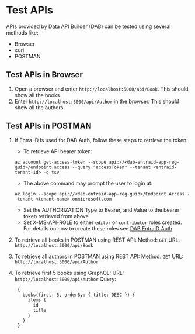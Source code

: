 # Test APIs
APIs provided by Data API Builder (DAB) can be tested using several methods like:
* Browser
* curl
* POSTMAN
  
## Test APIs in Browser
1. Open a browser and enter `http://localhost:5000/api/Book`. This should show all the books.
2. Enter `http://localhost:5000/api/Author` in the browser. This should show all the authors.

## Test APIs in POSTMAN
1. If Entra ID is used for DAB Auth, follow these steps to retrieve the token:
   
   * To retrieve API bearer token:

    `az account get-access-token --scope api://<dab-entraid-app-reg-guid>/endpoint.access --query "accessToken" --tenant <entraid-tenant-id> -o tsv`

   * The above command may prompt the user to login at:

    `az login --scope api://<dab-entraid-app-reg-guid>/Endpoint.Access --tenant <tenant-name>.onmicrosoft.com`

   * Set the AUTHORIZATION Type to Bearer, and Value to the bearer token retrieved from above
   * Set X-MS-API-ROLE to either `editor` or `contributor` roles created. For details on how to create these roles see [DAB EntraID Auth](https://github.com/git-vp/azure-data-api-builder/edit/main/dab-aad-auth.md)

    
2. To retrieve all books in POSTMAN using REST API:
     Method: `GET`
     URL: `http://localhost:5000/api/Book`
   
3. To retrieve all authors in POSTMAN using REST API:
     Method: `GET`
     URL: `http://localhost:5000/api/Author`
   
4. To retrieve first 5 books using GraphQL:
     URL: `http://localhost:5000/api/Author`
     Query:
     ```
      {
        books(first: 5, orderBy: { title: DESC }) {
          items {
            id
            title
          }
        }
      }
     ```
